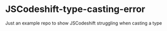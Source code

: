 # JSCodeshift-type-casting-error
Just an example repo to show JSCodeshift struggling when casting a type
